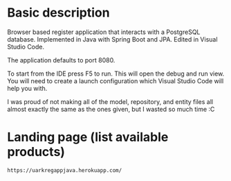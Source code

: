  # Basic description
Browser based register application that interacts with a PostgreSQL database. Implemented in Java with Spring Boot and JPA. Edited in Visual Studio Code.  
  
The application defaults to port 8080.

To start from the IDE press F5 to run. This will open the debug and run view. You will need to create a launch configuration which Visual Studio Code will help you with.  

I was proud of not making all of the model, repository, and entity files all almost exactly the same as the ones given, but I wasted so much time :C


 # Landing page (list available products)
`https://uarkregappjava.herokuapp.com/`